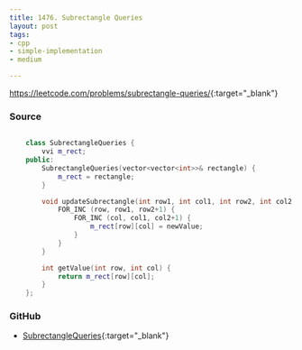 ```yaml
---
title: 1476. Subrectangle Queries
layout: post
tags:
- cpp
- simple-implementation
- medium

---
```


<https://leetcode.com/problems/subrectangle-queries/>{:target="_blank"}

### Source

```cpp

    class SubrectangleQueries {
        vvi m_rect;
    public:
        SubrectangleQueries(vector<vector<int>>& rectangle) {
            m_rect = rectangle;
        }

        void updateSubrectangle(int row1, int col1, int row2, int col2, int newValue) {
            FOR_INC (row, row1, row2+1) {
                FOR_INC (col, col1, col2+1) {
                    m_rect[row][col] = newValue;
                }
            }
        }

        int getValue(int row, int col) {
            return m_rect[row][col];
        }
    };

```

### GitHub

- [SubrectangleQueries](<https://github.com/coolwindjo/algoguru/tree/master/_posts/Done/SubrectangleQueries>){:target="_blank"}
